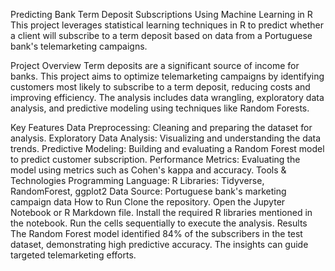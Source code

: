 Predicting Bank Term Deposit Subscriptions Using Machine Learning in R
This project leverages statistical learning techniques in R to predict whether a client will subscribe to a term deposit based on data from a Portuguese bank's telemarketing campaigns.

Project Overview
Term deposits are a significant source of income for banks. This project aims to optimize telemarketing campaigns by identifying customers most likely to subscribe to a term deposit, reducing costs and improving efficiency. The analysis includes data wrangling, exploratory data analysis, and predictive modeling using techniques like Random Forests.

Key Features
Data Preprocessing: Cleaning and preparing the dataset for analysis.
Exploratory Data Analysis: Visualizing and understanding the data trends.
Predictive Modeling: Building and evaluating a Random Forest model to predict customer subscription.
Performance Metrics: Evaluating the model using metrics such as Cohen's kappa and accuracy.
Tools & Technologies
Programming Language: R
Libraries: Tidyverse, RandomForest, ggplot2
Data Source: Portuguese bank's marketing campaign data
How to Run
Clone the repository.
Open the Jupyter Notebook or R Markdown file.
Install the required R libraries mentioned in the notebook.
Run the cells sequentially to execute the analysis.
Results
The Random Forest model identified 84% of the subscribers in the test dataset, demonstrating high predictive accuracy. The insights can guide targeted telemarketing efforts.
